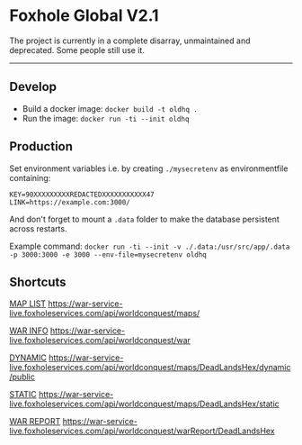 # Foxhole Global V2.1

The project is currently in a complete disarray, unmaintained and deprecated. Some people still use it.
_________

## Develop

- Build a docker image: `docker build -t oldhq .`
- Run the image: `docker run -ti --init oldhq`

## Production

Set environment variables i.e. by creating `./mysecretenv` as environmentfile containing:

```
KEY=90XXXXXXXXXREDACTEDXXXXXXXXXXX47
LINK=https://example.com:3000/
```

And don't forget to mount a `.data` folder to make the database persistent across restarts. 

Example command: `docker run -ti --init -v ./.data:/usr/src/app/.data -p 3000:3000 -e 3000 --env-file=mysecretenv oldhq`

## Shortcuts

[MAP LIST](https://war-service-live.foxholeservices.com/api/worldconquest/maps/) https://war-service-live.foxholeservices.com/api/worldconquest/maps/

[WAR INFO](https://war-service-live.foxholeservices.com/api/worldconquest/war) https://war-service-live.foxholeservices.com/api/worldconquest/war

[DYNAMIC](https://war-service-live.foxholeservices.com/api/worldconquest/maps/DeadLandsHex/dynamic/public) https://war-service-live.foxholeservices.com/api/worldconquest/maps/DeadLandsHex/dynamic/public

[STATIC](https://war-service-live.foxholeservices.com/api/worldconquest/maps/DeadLandsHex/static) https://war-service-live.foxholeservices.com/api/worldconquest/maps/DeadLandsHex/static

[WAR REPORT](https://war-service-live.foxholeservices.com/api/worldconquest/warReport/DeadLandsHex) https://war-service-live.foxholeservices.com/api/worldconquest/warReport/DeadLandsHex
